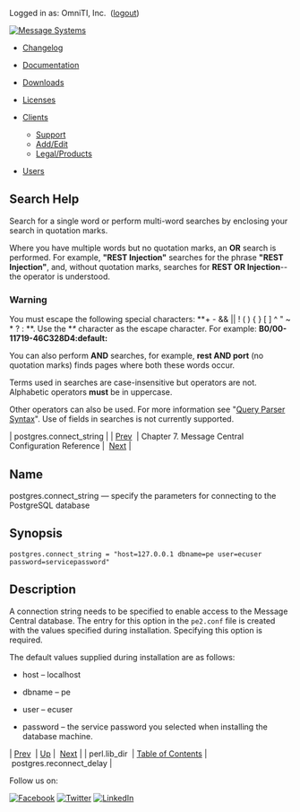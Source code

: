 Logged in as: OmniTI, Inc.  ([logout](https://support.messagesystems.com/logout.php))

[![Message Systems](https://support.messagesystems.com/images/ms-white205.png)](https://support.messagesystems.com/start.php) 

*   [Changelog](https://support.messagesystems.com/start.php?show=changelog)
*   [Documentation](https://support.messagesystems.com/docs/)
*   [Downloads](https://support.messagesystems.com/start.php)

*   [Licenses](https://support.messagesystems.com/license_summary.php)
*   <a href="">Clients</a>
    *   [Support](https://support.messagesystems.com/cs.php)
    *   [Add/Edit](https://support.messagesystems.com/edit_client.php)
    *   [Legal/Products](https://support.messagesystems.com/edit_products.php)
*   [Users](https://support.messagesystems.com/edit_customer.php)

## Search Help

Search for a single word or perform multi-word searches by enclosing your search in quotation marks.

Where you have multiple words but no quotation marks, an **OR** search is performed. For example, **"REST Injection"** searches for the phrase **"REST Injection"**, and, without quotation marks, searches for **REST OR Injection**--the operator is understood.

### Warning

You must escape the following special characters: **+ - && || ! ( ) { } [ ] ^ " ~ * ? : \**. Use the **\** character as the escape character. For example: **B0/00-11719-46C328D4\:default\:**

You can also perform **AND** searches, for example, **rest AND port** (no quotation marks) finds pages where both these words occur.

Terms used in searches are case-insensitive but operators are not. Alphabetic operators **must** be in uppercase.

Other operators can also be used. For more information see "[Query Parser Syntax](https://lucene.apache.org/core/old_versioned_docs/versions/3_0_0/queryparsersyntax.html)". Use of fields in searches is not currently supported.

| postgres.connect_string |
| [Prev](conf.perl.lib_dir.php)  | Chapter 7. Message Central Configuration Reference |  [Next](conf.postgres.reconnect_delay.php) |

<a name="conf.postgres.connect_string"></a>
## Name

postgres.connect_string — specify the parameters for connecting to the PostgreSQL database

## Synopsis

`postgres.connect_string = "host=127.0.0.1 dbname=pe user=ecuser password=servicepassword"`

<a name="idp2199696"></a>
## Description

A connection string needs to be specified to enable access to the Message Central database. The entry for this option in the `pe2.conf` file is created with the values specified during installation. Specifying this option is required.

The default values supplied during installation are as follows:

*   host – localhost

*   dbname – pe

*   user – ecuser

*   password – the service password you selected when installing the database machine.

| [Prev](conf.perl.lib_dir.php)  | [Up](mc.conf.php) |  [Next](conf.postgres.reconnect_delay.php) |
| perl.lib_dir  | [Table of Contents](index.php) |  postgres.reconnect_delay |

Follow us on:

[![Facebook](https://support.messagesystems.com/images/icon-facebook.png)](http://www.facebook.com/messagesystems) [![Twitter](https://support.messagesystems.com/images/icon-twitter.png)](http://twitter.com/#!/MessageSystems) [![LinkedIn](https://support.messagesystems.com/images/icon-linkedin.png)](http://www.linkedin.com/company/message-systems)
